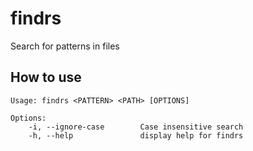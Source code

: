# findrs
Search for patterns in files

## How to use

```
Usage: findrs <PATTERN> <PATH> [OPTIONS]

Options: 
	-i, --ignore-case   	 Case insensitive search                 
	-h, --help          	 display help for findrs
```
